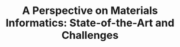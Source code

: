 ---
category: 'publication'
title: "A Perspective on Materials Informatics: State-of-the-Art and Challenges"
authors: ['Lookman, T', 'TS', 'et. al.']
journal: 'Information Science for Materials Discovery and Design'
year: '2015'
link: 'https://link.springer.com/chapter/10.1007/978-3-319-23871-5_1'
---